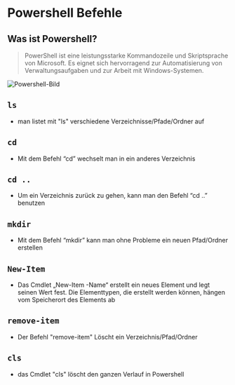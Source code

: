 # Powershell Befehle

## Was ist Powershell?

> PowerShell ist eine leistungsstarke Kommandozeile und Skriptsprache von Microsoft. Es eignet sich hervorragend zur Automatisierung von Verwaltungsaufgaben und zur Arbeit mit Windows-Systemen.

![Powershell-Bild](https://upload.wikimedia.org/wikipedia/commons/2/2f/PowerShell_5.0_icon.png)

## `ls`

- man listet mit "ls" verschiedene Verzeichnisse/Pfade/Ordner auf

## `cd `

- Mit dem Befehl “cd” wechselt man in ein anderes Verzeichnis

## `cd ..`

- Um ein Verzeichnis zurück zu gehen, kann man den Befehl “cd ..” benutzen

## `mkdir`

- Mit dem Befehl “mkdir” kann man ohne Probleme ein neuen Pfad/Ordner erstellen

## `New-Item`

- Das Cmdlet „New-Item -Name“ erstellt ein neues Element und legt seinen Wert fest. Die Elementtypen, die erstellt werden können, hängen vom Speicherort des Elements ab

## `remove-item`

- Der Befehl "remove-item" Löscht ein Verzeichnis/Pfad/Ordner

## `cls`

- das Cmdlet "cls" löscht den ganzen Verlauf in Powershell